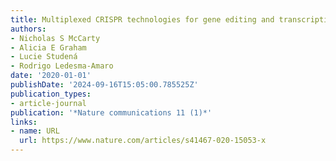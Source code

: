 ```yaml
---
title: Multiplexed CRISPR technologies for gene editing and transcriptional regulation
authors:
- Nicholas S McCarty
- Alicia E Graham
- Lucie Studená
- Rodrigo Ledesma-Amaro
date: '2020-01-01'
publishDate: '2024-09-16T15:05:00.785525Z'
publication_types:
- article-journal
publication: '*Nature communications 11 (1)*'
links:
- name: URL
  url: https://www.nature.com/articles/s41467-020-15053-x
---
```

